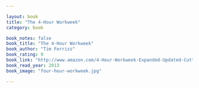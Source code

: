 ```yaml
---

layout: book
title: "The 4-Hour Workweek"
category: book

book_notes: false
book_title: "The 4-Hour Workweek"
book_author: "Tim Ferriss"
book_rating: 9
book_link: "http://www.amazon.com/4-Hour-Workweek-Expanded-Updated-Cutting-Edge-ebook/dp/B002WE46UW/"
book_read_year: 2013
book_image: "four-hour-workweek.jpg"

---
```

